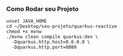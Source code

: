 ### Como Rodar seu Projeto

```
unset JAVA_HOME
cd ~/Desktop/seu-projeto/quarkus-reactive
chmod +x mvnw
./mvnw clean compile quarkus:dev \
  -Dquarkus.http.host=0.0.0.0 \
  -Dquarkus.http.port=8080
```
